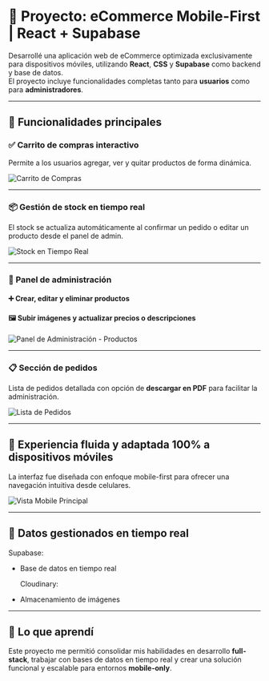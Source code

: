 # 🎯 Proyecto: eCommerce Mobile-First | React + Supabase

Desarrollé una aplicación web de eCommerce optimizada exclusivamente para dispositivos móviles, utilizando **React**, **CSS** y **Supabase** como backend y base de datos.  
El proyecto incluye funcionalidades completas tanto para **usuarios** como para **administradores**.

---

## 🛒 Funcionalidades principales

### ✅ Carrito de compras interactivo
Permite a los usuarios agregar, ver y quitar productos de forma dinámica.

![Carrito de Compras](./screenshots/carrito.png)

---

### 📦 Gestión de stock en tiempo real
El stock se actualiza automáticamente al confirmar un pedido o editar un producto desde el panel de admin.

![Stock en Tiempo Real](./vistas/stock.png)

---

### 🔧 Panel de administración

#### ➕ Crear, editar y eliminar productos  
#### 🖼️ Subir imágenes y actualizar precios o descripciones

![Panel de Administración - Productos](./vistas/miniatura6.png)

---

### 📋 Sección de pedidos
Lista de pedidos detallada con opción de **descargar en PDF** para facilitar la administración.

![Lista de Pedidos](./vistas/Pedidos.png)

---

## 📱 Experiencia fluida y adaptada 100% a dispositivos móviles

La interfaz fue diseñada con enfoque mobile-first para ofrecer una navegación intuitiva desde celulares.

![Vista Mobile Principal](./vistas/miniatura-Star.png)

---

## 💾 Datos gestionados en tiempo real 

  Supabase:
- Base de datos en tiempo real

  Cloudinary:
- Almacenamiento de imágenes

---

## 🧠 Lo que aprendí

Este proyecto me permitió consolidar mis habilidades en desarrollo **full-stack**, trabajar con bases de datos en tiempo real y crear una solución funcional y escalable para entornos **mobile-only**.

